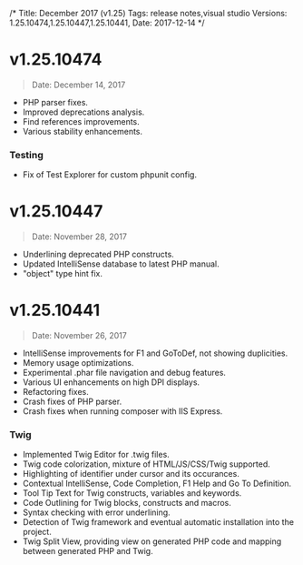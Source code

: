 /*
Title: December 2017 (v1.25)
Tags: release notes,visual studio
Versions: 1.25.10474,1.25.10447,1.25.10441,
Date: 2017-12-14
*/

# v1.25.10474
> Date: December 14, 2017

- PHP parser fixes.
- Improved deprecations analysis.
- Find references improvements.
- Various stability enhancements.

### Testing

- Fix of Test Explorer for custom phpunit config.

# v1.25.10447
> Date: November 28, 2017

- Underlining deprecated PHP constructs.
- Updated IntelliSense database to latest PHP manual.
- "object" type hint fix.

# v1.25.10441
> Date: November 26, 2017

- IntelliSense improvements for F1 and GoToDef, not showing duplicities.
- Memory usage optimizations.
- Experimental .phar file navigation and debug features.
- Various UI enhancements on high DPI displays.
- Refactoring fixes.
- Crash fixes of PHP parser.
- Crash fixes when running composer with IIS Express.

### Twig

- Implemented Twig Editor for .twig files.
- Twig code colorization, mixture of HTML/JS/CSS/Twig supported.
- Highlighting of identifier under cursor and its occurances.
- Contextual IntelliSense, Code Completion, F1 Help and Go To Definition.
- Tool Tip Text for Twig constructs, variables and keywords.
- Code Outlining for Twig blocks, constructs and macros.
- Syntax checking with error underlining.
- Detection of Twig framework and eventual automatic installation into the project.
- Twig Split View, providing view on generated PHP code and mapping between generated PHP and Twig.


